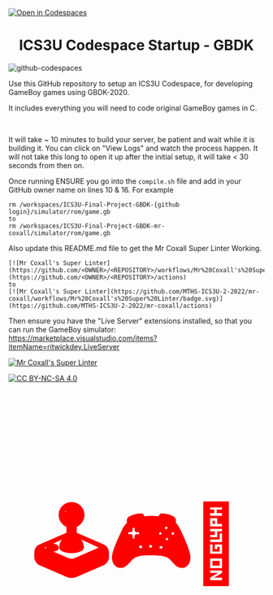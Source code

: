[![Open in Codespaces](https://classroom.github.com/assets/launch-codespace-7f7980b617ed060a017424585567c406b6ee15c891e84e1186181d67ecf80aa0.svg)](https://classroom.github.com/open-in-codespaces?assignment_repo_id=13262025)
<h1 align="center"> ICS3U Codespace Startup - GBDK </h1>
<img src="https://github.com/Mr-Coxall/ICS3U-Codespace-Startup-GBDK/raw/main/images/GBDK.png" alt="github-codespaces" class="center">

Use this GitHub repository to setup an ICS3U Codespace, for developing GameBoy games using GBDK-2020.

It includes everything you will need to code original GameBoy games in C.

<br>

It will take ~ 10 minutes to build your server, be patient and wait while it is building it. You can click on "View Logs" and watch the process happen. It will not take this long to open it up after the initial setup, it will take < 30 seconds from then on.

Once running ENSURE you go into the ```compile.sh``` file and add in your GitHub owner name on lines 10 & 16. For example
```
rm /workspaces/ICS3U-Final-Project-GBDK-{github login}/simulator/rom/game.gb
to
rm /workspaces/ICS3U-Final-Project-GBDK-mr-coxall/simulator/rom/game.gb
```

Also update this README.md file to get the Mr Coxall Super Linter Working.
```
[![Mr Coxall's Super Linter](https://github.com/<OWNER>/<REPOSITORY>/workflows/Mr%20Coxall's%20Super%20Linter/badge.svg)](https://github.com/<OWNER>/<REPOSITORY>/actions)
to
[![Mr Coxall's Super Linter](https://github.com/MTHS-ICS3U-2-2022/mr-coxall/workflows/Mr%20Coxall's%20Super%20Linter/badge.svg)](https://github.com/MTHS-ICS3U-2-2022/mr-coxall/actions)
```

Then ensure you have the "Live Server" extensions installed, so that you can run the GameBoy simulator: https://marketplace.visualstudio.com/items?itemName=ritwickdey.LiveServer

[![Mr Coxall's Super Linter](https://github.com/MTHS-ICS3U-1-2023/ics3u-final-project-gbdk-James-Couse/workflows/Mr%20Coxall's%20Super%20Linter/badge.svg)](https://github.com/MTHS-ICS3U-1-2023/ics3u-final-project-gbdk-James-Couse/actions)

[![CC BY-NC-SA 4.0](https://img.shields.io/badge/License-CC%20BY--NC--SA%204.0-blue.svg)](./LICENSE)

<h1 style="color:red;font-size:150px;text-align:center;"> 🕹️🎮🥷 </h1>
